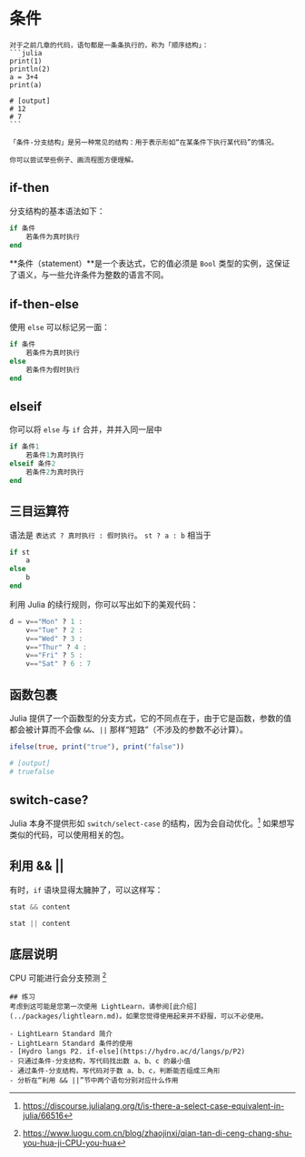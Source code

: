 # 条件
``````check newbie
对于之前几章的代码，语句都是一条条执行的，称为「顺序结构」：
```julia
print(1)
println(2)
a = 3+4
print(a)

# [output]
# 12
# 7
```

「条件-分支结构」是另一种常见的结构：用于表示形如“在某条件下执行某代码”的情况。

你可以尝试举些例子、画流程图方便理解。
``````

## if-then
分支结构的基本语法如下：
```julia
if 条件
	若条件为真时执行
end
```
**条件（statement）**是一个表达式，它的值必须是 `Bool` 类型的实例，这保证了语义，与一些允许条件为整数的语言不同。

## if-then-else
使用 `else` 可以标记另一面：
```julia
if 条件
    若条件为真时执行
else
    若条件为假时执行
end
```

## elseif
你可以将 `else` 与 `if` 合并，并并入同一层中
```julia
if 条件1
    若条件1为真时执行
elseif 条件2
    若条件2为真时执行
end
```

## 三目运算符
语法是 `表达式 ? 真时执行 : 假时执行`。
`st ? a : b` 相当于
```jl
if st
    a
else
    b
end
```

利用 Julia 的续行规则，你可以写出如下的美观代码：
```julia
d = v=="Mon" ? 1 :
    v=="Tue" ? 2 :
    v=="Wed" ? 3 :
    v=="Thur" ? 4 :
    v=="Fri" ? 5 :
    v=="Sat" ? 6 : 7
```

## 函数包裹
Julia 提供了一个函数型的分支方式，它的不同点在于，由于它是函数，参数的值都会被计算而不会像 `&&`、`||` 那样“短路”（不涉及的参数不必计算）。
```jl
ifelse(true, print("true"), print("false"))

# [output]
# truefalse
```

## switch-case?
Julia 本身不提供形如 `switch/select-case` 的结构，因为会自动优化。[^1]
如果想写类似的代码，可以使用相关的包。

## 利用 && ||
有时，`if` 语块显得太臃肿了，可以这样写：
```jl
stat && content

stat || content
```

## 底层说明
CPU 可能进行会分支预测 [^2]

```check newbie
## 练习
考虑到这可能是您第一次使用 LightLearn，请参阅[此介绍](../packages/lightlearn.md)。如果您觉得使用起来并不舒服，可以不必使用。

- LightLearn Standard 简介
- LightLearn Standard 条件的使用
- [Hydro langs P2. if-else](https://hydro.ac/d/langs/p/P2)
- 只通过条件-分支结构，写代码找出数 a、b、c 的最小值
- 通过条件-分支结构，写代码对于数 a、b、c，判断能否组成三角形
- 分析在“利用 && ||”节中两个语句分别对应什么作用
```

[^1]: https://discourse.julialang.org/t/is-there-a-select-case-equivalent-in-julia/66516
[^2]: https://www.luogu.com.cn/blog/zhaojinxi/qian-tan-di-ceng-chang-shu-you-hua-ji-CPU-you-hua
